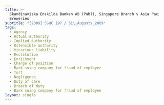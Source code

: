 ```yaml
---
title: >-
  Skandinaviska Enskilda Banken AB (Publ), Singapore Branch v Asia Pacific
  Breweries
subtitle: "[2009] SGHC 197 / 31\_August\_2009"
tags:
  - Agency
  - Actual authority
  - Implied authority
  - Ostensible authority
  - Vicarious liability
  - Restitution
  - Enrichment
  - Change of position
  - Bank suing company for fraud of employee
  - Tort
  - Negligence
  - Duty of care
  - Breach of duty
  - Bank suing company for fraud of employee
layout: single
---
```



